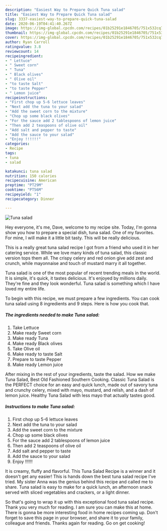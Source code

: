 ```yaml
---
description: "Easiest Way to Prepare Quick Tuna salad"
title: "Easiest Way to Prepare Quick Tuna salad"
slug: 3337-easiest-way-to-prepare-quick-tuna-salad
date: 2020-06-19T04:41:40.267Z
image: https://img-global.cpcdn.com/recipes/01b25291e1846705/751x532cq70/tuna-salad-recipe-main-photo.jpg
thumbnail: https://img-global.cpcdn.com/recipes/01b25291e1846705/751x532cq70/tuna-salad-recipe-main-photo.jpg
cover: https://img-global.cpcdn.com/recipes/01b25291e1846705/751x532cq70/tuna-salad-recipe-main-photo.jpg
author: Ryan Carroll
ratingvalue: 3.8
reviewcount: 14
recipeingredient:
- " Lettuce"
- " Sweet corn"
- " Tuna"
- " Black olives"
- " Olive oil"
- "to taste Salt"
- "to taste Pepper"
- " Lemon juice"
recipeinstructions:
- "First chop up 5-6 lettuce leaves"
- "Next add the tuna to your salad"
- "Add the sweet corn to the mixture"
- "Chop up some black olives"
- "For the sauce add 2 tablespoons of lemon juice"
- "Then add 2 teaspoons of olive oil"
- "Add salt and pepper to taste"
- "Add the sauce to your salad"
- "Enjoy !!!!!!"
categories:
- Recipe
tags:
- tuna
- salad

katakunci: tuna salad 
nutrition: 150 calories
recipecuisine: American
preptime: "PT29M"
cooktime: "PT56M"
recipeyield: "1"
recipecategory: Dinner

---
```



![Tuna salad](https://img-global.cpcdn.com/recipes/01b25291e1846705/751x532cq70/tuna-salad-recipe-main-photo.jpg)

Hey everyone, it's me, Dave, welcome to my recipe site. Today, I'm gonna show you how to prepare a special dish, tuna salad. One of my favorites. For mine, I will make it a little bit tasty. This will be really delicious.

This is a really great tuna salad recipe I got from a friend who used it in her catering service. While we love many kinds of tuna salad, this classic version tops them all. The crispy celery and red onion give add zest and crunch, while mayonnaise and touch of mustard marry it all together.

Tuna salad is one of the most popular of recent trending meals in the world. It is simple, it's quick, it tastes delicious. It's enjoyed by millions daily. They're fine and they look wonderful. Tuna salad is something which I have loved my entire life.


To begin with this recipe, we must prepare a few ingredients. You can cook tuna salad using 8 ingredients and 9 steps. Here is how you cook that.

<!--inarticleads1-->

##### The ingredients needed to make Tuna salad:

1. Take  Lettuce
1. Make ready  Sweet corn
1. Make ready  Tuna
1. Make ready  Black olives
1. Take  Olive oil
1. Make ready to taste Salt
1. Prepare to taste Pepper
1. Make ready  Lemon juice


After mixing in the rest of your ingredients, taste the salad. How we make Tuna Salad, Best Old Fashioned Southern Cooking. Classic Tuna Salad is the PERFECT choice for an easy and quick lunch, made out of savory tuna and crunchy celery, mixed with mayo, mustard, and relish, and a dash of lemon juice. Healthy Tuna Salad with less mayo that actually tastes good. 

<!--inarticleads2-->

##### Instructions to make Tuna salad:

1. First chop up 5-6 lettuce leaves
1. Next add the tuna to your salad
1. Add the sweet corn to the mixture
1. Chop up some black olives
1. For the sauce add 2 tablespoons of lemon juice
1. Then add 2 teaspoons of olive oil
1. Add salt and pepper to taste
1. Add the sauce to your salad
1. Enjoy !!!!!!


It is creamy, fluffy and flavorful. This Tuna Salad Recipe is a winner and it doesn&#39;t get any easier! This is hands down the best tuna salad recipe I&#39;ve tried. My sister Anna was the genius behind this recipe and called me to share. Tuna salad is easy to make for a quick lunch, an afternoon snack served with sliced vegetables and crackers, or a light dinner. 

So that's going to wrap it up with this exceptional food tuna salad recipe. Thank you very much for reading. I am sure you can make this at home. There is gonna be more interesting food in home recipes coming up. Don't forget to save this page in your browser, and share it to your family, colleague and friends. Thanks again for reading. Go on get cooking!

